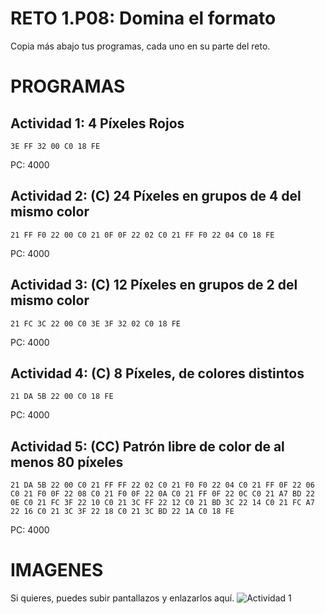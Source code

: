 # RETO 1.P08: Domina el formato
Copia más abajo tus programas, cada uno en su parte del reto.

# PROGRAMAS

## Actividad 1: 4 Píxeles Rojos
```
3E FF 32 00 C0 18 FE
```
PC: 4000

## Actividad 2: (C) 24 Píxeles en grupos de 4 del mismo color
```
21 FF F0 22 00 C0 21 0F 0F 22 02 C0 21 FF F0 22 04 C0 18 FE
```
PC: 4000

## Actividad 3: (C) 12 Píxeles en grupos de 2 del mismo color
```
21 FC 3C 22 00 C0 3E 3F 32 02 C0 18 FE
```
PC: 4000

## Actividad 4: (C) 8 Píxeles, de colores distintos
```
21 DA 5B 22 00 C0 18 FE
```
PC: 4000
## Actividad 5: (CC) Patrón libre de color de al menos 80 píxeles
```
21 DA 5B 22 00 C0 21 FF FF 22 02 C0 21 F0 F0 22 04 C0 21 FF 0F 22 06 C0 21 F0 0F 22 08 C0 21 F0 0F 22 0A C0 21 FF 0F 22 0C C0 21 A7 BD 22 0E C0 21 FC 3F 22 10 C0 21 3C FF 22 12 C0 21 BD 3C 22 14 C0 21 FC A7 22 16 C0 21 3C 3F 22 18 C0 21 3C BD 22 1A C0 18 FE
```
PC: 4000

# IMAGENES
Si quieres, puedes subir pantallazos y enlazarlos aquí.
![Actividad 1](/pixelrojo.png)

